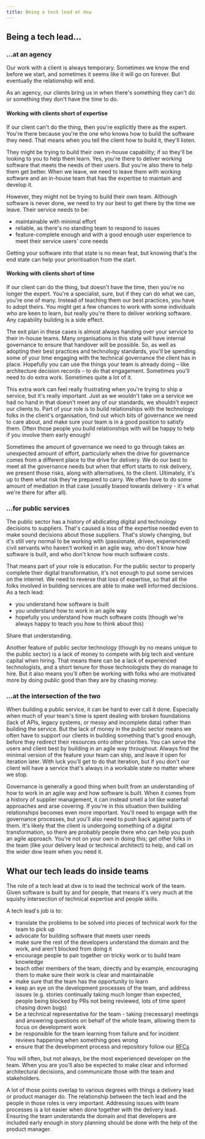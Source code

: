 ```yaml
---
title: Being a tech lead at dxw
---
```


## Being a tech lead…

### …at an agency

Our work with a client is always temporary. Sometimes we know the end before we
start, and sometimes it seems like it will go on forever. But eventually the
relationship will end.

As an agency, our clients bring us in when there's something they can't do or
something they don't have the time to do.

#### Working with clients short of expertise

If our client can't do the thing, then you're explicitly there as the expert.
You're there because you're the one who knows how to build the software they
need. That means when you tell the client how to build it, they'll listen.

They might be trying to build their own in-house capability; if so they'll be
looking to you to help them learn. Yes, you're there to deliver working software
that meets the needs of their users. But you're also there to help them get
better. When we leave, we need to leave them with working software and an
in-house team that has the expertise to maintain and develop it.

However, they might not be trying to build their own team. Although software is
never done, we need to try our best to get there by the time we leave. Their
service needs to be:

- maintainable with minimal effort
- reliable, as there's no standing team to respond to issues
- feature-complete enough and with a good enough user experience to meet their
  service users' core needs

Getting your software into that state is no mean feat, but knowing that's the
end state can help your prioritisation from the start.

#### Working with clients short of time

If our client can do the thing, but doesn't have the time, then you're no longer
the expert. You're a specialist, sure, but if they can do what we can, you're
one of many. Instead of teaching them our best practices, you have to adopt
theirs. You might get a few chances to work with some individuals who are keen
to learn, but really you're there to deliver working software. Any capability
building is a side effect.

The exit plan in these cases is almost always handing over your service to their
in-house teams. Many organisations in this state will have internal governance
to ensure that handover will be possible. So, as well as adopting their best
practices and technology standards, you'll be spending some of your time
engaging with the technical governance the client has in place. Hopefully you
can use the things your team is already doing – like architecture decision
records – to do that engagement. Sometimes you'll need to do extra work.
Sometimes quite a lot of it.

This extra work can feel really frustrating when you're trying to ship a
service, but it's really important. Just as we wouldn't take on a service we had
no hand in that doesn't meet any of our standards, we shouldn't expect our
clients to. Part of your role is to build relationships with the technology
folks in the client's organisation, find out which bits of governance we need to
care about, and make sure your team is in a good position to satisfy them. Often
those people you build relationships with will be happy to help if you involve
them early enough!

Sometimes the amount of governance we need to go through takes an unexpected
amount of effort, particularly when the drive for governance comes from a
different place to the drive for delivery. We do our best to meet all the
governance needs but when that effort starts to risk delivery, we present those
risks, along with alternatives, to the client. Ultimately, it's up to them what
risk they're prepared to carry. We often have to do some amount of mediation in
that case (usually biased towards delivery - it's what we're there for after
all).

### …for public services

The public sector has a history of abdicating digital and technology decisions
to suppliers. That's caused a loss of the expertise needed even to make sound
decisions about those suppliers. That's slowly changing, but it's still very
normal to be working with (passionate, driven, experienced) civil servants who
haven't worked in an agile way, who don't know how software is built, and who
don't know how much software costs.

That means part of your role is education. For the public sector to properly
complete their digital transformation, it's not enough to put some services on
the internet. We need to reverse that loss of expertise, so that all the folks
involved in building services are able to make well informed decisions. As a
tech lead:

- you understand how software is built
- you understand how to work in an agile way
- hopefully you understand how much software costs (though we're always happy to
  teach you how to think about this)

Share that understanding.

Another feature of public sector technology (though by no means unique to the
public sector) is a lack of money to compete with big tech and venture capital
when hiring. That means there can be a lack of experienced technologists, and a
short tenure for those technologists they do manage to hire. But it also means
you'll often be working with folks who are motivated more by doing public good
than they are by chasing money.

### …at the intersection of the two

When building a public service, it can be hard to ever call it done. Especially
when much of your team's time is spent dealing with broken foundations (lack of
APIs, legacy systems, or messy and incomplete data) rather than building the
service. But the lack of money in the public sector means we often have to
support our clients in building something that's good enough, before they
redirect their resources onto other priorities. You can serve the users and
client best by building in an agile way throughout. Always find the minimal
version of the feature your team can ship, and leave it open for iteration
later. With luck you'll get to do that iteration, but if you don't our client
will have a service that's always in a workable state no matter where we stop.

Governance is generally a good thing when built from an understanding of how to
work in an agile way and how software is built. When it comes from a history of
supplier management, it can instead smell a lot like waterfall approaches and
arse covering. If you're in this situation then building relationships becomes
even more important. You'll need to engage with the governance processes, but
you'll also need to push back against parts of them. It's likely that the client
is undergoing something of a digital transformation, so there are probably
people there who can help you push an agile approach. You're not on your own in
doing this; get other folks in the team (like your delivery lead or technical
architect) to help, and call on the wider dxw team when you need it.

## What our tech leads do inside teams

The role of a tech lead at dxw is to lead the technical work of the team. Given
software is built by and for people, that means it's very much at the squishy
intersection of technical expertise and people skills.

A tech lead's job is to:

- translate the problems to be solved into pieces of technical work for the team
  to pick up
- advocate for building software that meets user needs
- make sure the rest of the developers understand the domain and the work, and
  aren't blocked from doing it
- encourage people to pair together on tricky work or to build team knowledge
- teach other members of the team, directly and by example, encouraging them to
  make sure their work is clear and maintainable
- make sure that the team has the opportunity to learn
- keep an eye on the development processes of the team, and address issues (e.g.
  stories continually taking much longer than expected, people being blocked by
  PRs not being reviewed, lots of time spent chasing down bugs)
- be a technical representative for the team - taking (necessary) meetings and
  answering questions on behalf of the whole team, allowing them to focus on
  development work
- be responsible for the team learning from failure and for incident reviews
  happening when something goes wrong
- ensure that the development process and repository follow our
  [RFCs](https://github.com/dxw/tech-team-rfcs)

You will often, but not always, be the most experienced developer on the team.
When you are you'll also be expected to make clear and informed architectural
decisions, and communicate those with the team and stakeholders.

A lot of those points overlap to various degrees with things a delivery lead or
product manager do. The relationship between the tech lead and the people in
those roles is very important. Addressing issues with team processes is a lot
easier when done together with the delivery lead. Ensuring the team understands
the domain and that developers are included early enough in story planning
should be done with the help of the product manager.

